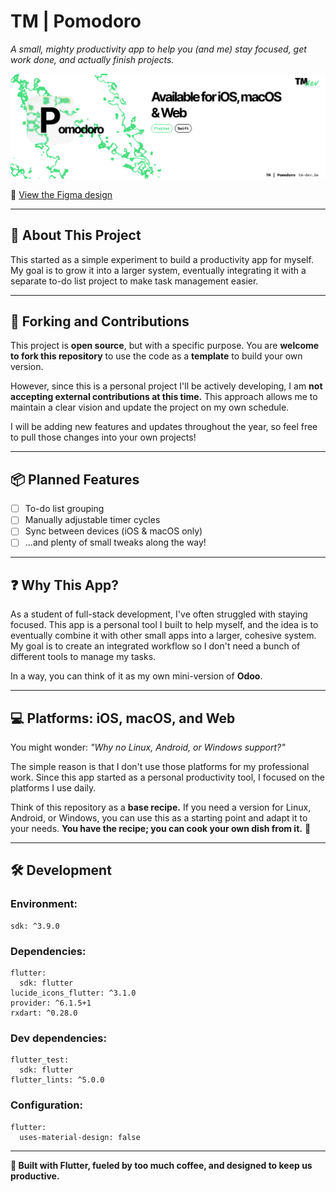 # TM | Pomodoro

*A small, mighty productivity app to help you (and me) stay focused, get work done, and actually finish projects.*

![Pomodoro Cover](/github/screenshots/app_preview.png)

🎨 [View the Figma design](https://www.figma.com/design/g9otSqKmdFlU6dkaEkMEjd/TM-%7C%C2%A0Pomodoro---Design?node-id=0-1&t=0D9SHJADTsMFyYma-1)

-----

## 🧭 About This Project

This started as a simple experiment to build a productivity app for myself. My goal is to grow it into a larger system, eventually integrating it with a separate to-do list project to make task management easier.

-----

## 🤝 Forking and Contributions

This project is **open source**, but with a specific purpose. You are **welcome to fork this repository** to use the code as a **template** to build your own version.

However, since this is a personal project I'll be actively developing, I am **not accepting external contributions at this time.** This approach allows me to maintain a clear vision and update the project on my own schedule.

I will be adding new features and updates throughout the year, so feel free to pull those changes into your own projects\!

-----

## 📦 Planned Features

  - [ ] To-do list grouping
  - [ ] Manually adjustable timer cycles
  - [ ] Sync between devices (iOS & macOS only)
  - [ ] ...and plenty of small tweaks along the way\!

-----

## ❓ Why This App?

As a student of full-stack development, I've often struggled with staying focused. This app is a personal tool I built to help myself, and the idea is to eventually combine it with other small apps into a larger, cohesive system. My goal is to create an integrated workflow so I don't need a bunch of different tools to manage my tasks.

In a way, you can think of it as my own mini-version of **Odoo**.

-----

## 💻 Platforms: iOS, macOS, and Web

You might wonder: *"Why no Linux, Android, or Windows support?"*

The simple reason is that I don't use those platforms for my professional work. Since this app started as a personal productivity tool, I focused on the platforms I use daily.

Think of this repository as a **base recipe.** If you need a version for Linux, Android, or Windows, you can use this as a starting point and adapt it to your needs. **You have the recipe; you can cook your own dish from it.** 🍳

-----

## 🛠️ Development

### Environment:

```
sdk: ^3.9.0
```

### Dependencies:

```
flutter:
  sdk: flutter
lucide_icons_flutter: ^3.1.0
provider: ^6.1.5+1
rxdart: ^0.28.0
```

### Dev dependencies:

```
flutter_test:
  sdk: flutter
flutter_lints: ^5.0.0
```

### Configuration:

```
flutter:
  uses-material-design: false
```

-----

**🚀 Built with Flutter, fueled by too much coffee, and designed to keep us productive.**